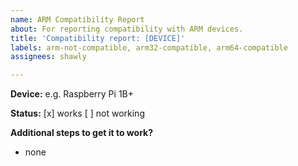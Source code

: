```yaml
---
name: ARM Compatibility Report
about: For reporting compatibility with ARM devices.
title: 'Compatibility report: [DEVICE]'
labels: arm-not-compatible, arm32-compatible, arm64-compatible
assignees: shawly

---
```


**Device:**
e.g. Raspberry Pi 1B+

**Status:**
[x] works
[ ] not working

**Additional steps to get it to work?**
- none
